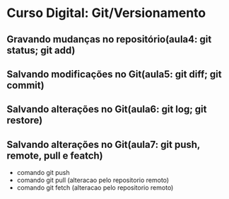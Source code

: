 # Curso Digital: Git/Versionamento

## Gravando mudanças no repositório(aula4: git status; git add)

## Salvando modificações no Git(aula5: git diff; git commit)

## Salvando alterações no Git(aula6: git log; git restore)

## Salvando alterações no Git(aula7: git push, remote, pull e featch)
* comando git push
* comando git pull (alteracao pelo repositorio remoto)
* comando git fetch (alteracao pelo repositorio remoto)
